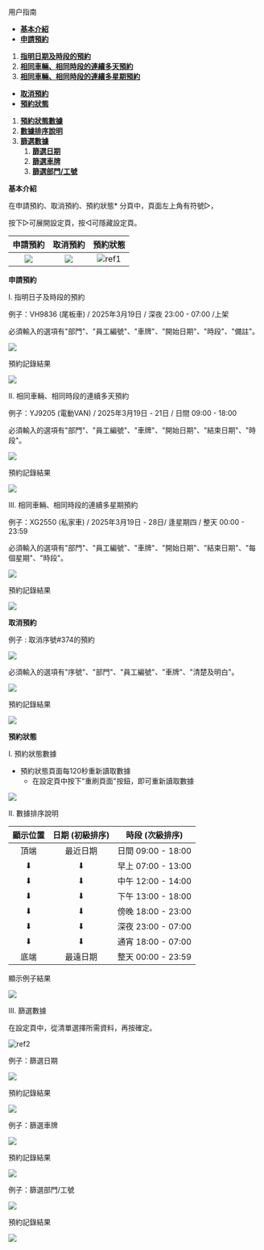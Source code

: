 ﻿用户指南

- [**基本介紹**](#基本介紹)
- [**申請預約**](#申請預約)
1. [**指明日期及時段的預約**](#指明日子及時段的預約)
1. [**相同車輛、相同時段的連續多天預約**](#相同車輛、相同時段的連續多天預約)
1. [**相同車輛、相同時段的連續多星期預約**](#相同車輛、相同時段的連續多星期預約)
- [**取消預約**](#取消預約)
- [**預約狀態**](#預約狀態)
1. [**預約狀態數據**](#預約狀態數據)
1. [**數據排序說明**](#數據排序說明)
1. [**篩選數據**](#篩選數據)
   1. [**篩選日期**](#篩選日期)
   1. [**篩選車牌**](#篩選車牌)
   1. [**篩選部門/工號**](#篩選篩選部門工號)

<a name="基本介紹"></a>**基本介紹**

在申請預約、取消預約、預約狀態* 分頁中，頁面左上角有符號▷，

按下▷可展開設定頁，按◁可隱藏設定頁。

|**申請預約**|**取消預約**|**預約狀態**|
| :-: | :-: | :-: |
|![](Aspose.Words.8cbcf164-09e0-4412-9a83-3d6ddd2ca82f.001.png)|![](Aspose.Words.8cbcf164-09e0-4412-9a83-3d6ddd2ca82f.002.png)|![ref1]|

<a name="申請預約"></a>**申請預約**

I.	<a name="指明日子及時段的預約"></a>指明日子及時段的預約

例子：VH9836 (尾板車) / 2025年3月19日 / 深夜 23:00 - 07:00 /上架

必須輸入的選項有"部門"、"員工編號"、"車牌"、"開始日期"、"時段"、"備註"。

![](Aspose.Words.8cbcf164-09e0-4412-9a83-3d6ddd2ca82f.004.jpeg)

預約記錄結果

![](Aspose.Words.8cbcf164-09e0-4412-9a83-3d6ddd2ca82f.005.png)

II.	<a name="相同車輛、相同時段的連續多天預約"></a>相同車輛、相同時段的連續多天預約

例子：YJ9205 (電動VAN) / 2025年3月19日 - 21日 / 日間 09:00 - 18:00

必須輸入的選項有"部門"、"員工編號"、"車牌"、"開始日期"、"結束日期"、"時段"。

![](Aspose.Words.8cbcf164-09e0-4412-9a83-3d6ddd2ca82f.006.jpeg)

預約記錄結果

![](Aspose.Words.8cbcf164-09e0-4412-9a83-3d6ddd2ca82f.007.png)

III.	<a name="相同車輛、相同時段的連續多星期預約"></a>相同車輛、相同時段的連續多星期預約

例子：XG2550 (私家車) / 2025年3月19日 - 28日/ 逢星期四 / 整天 00:00 - 23:59

必須輸入的選項有"部門"、"員工編號"、"車牌"、"開始日期"、"結束日期"、"每個星期"、"時段"。

![](Aspose.Words.8cbcf164-09e0-4412-9a83-3d6ddd2ca82f.008.jpeg)

預約記錄結果

![](Aspose.Words.8cbcf164-09e0-4412-9a83-3d6ddd2ca82f.009.png)

<a name="取消預約"></a>**取消預約**

例子 : 取消序號#374的預約

![](Aspose.Words.8cbcf164-09e0-4412-9a83-3d6ddd2ca82f.010.png)

必須輸入的選項有"序號"、"部門"、"員工編號"、"車牌"、"清楚及明白"。

![](Aspose.Words.8cbcf164-09e0-4412-9a83-3d6ddd2ca82f.011.jpeg)

預約記錄結果

![](Aspose.Words.8cbcf164-09e0-4412-9a83-3d6ddd2ca82f.012.png)

<a name="預約狀態"></a>**預約狀態**

I.	<a name="預約狀態數據"></a>預約狀態數據

- 預約狀態頁面每120秒重新讀取數據
  - 在設定頁中按下"重刷頁面"按鈕，即可重新讀取數據

![](Aspose.Words.8cbcf164-09e0-4412-9a83-3d6ddd2ca82f.013.png)

II.	<a name="數據排序說明"></a>數據排序說明

|**顯示位置**|**日期 (初級排序)**|**時段 (次級排序)**|
| :-: | :-: | :-: |
|頂端|最近日期|日間 09:00 - 18:00|
|⬇|⬇|早上 07:00 - 13:00|
|⬇|⬇|中午 12:00 - 14:00|
|⬇|⬇|下午 13:00 - 18:00|
|⬇|⬇|傍晚 18:00 - 23:00|
|⬇|⬇|深夜 23:00 - 07:00|
|⬇|⬇|通宵 18:00 - 07:00|
|底端|最遠日期|整天 00:00 - 23:59|

顯示例子結果

![](Aspose.Words.8cbcf164-09e0-4412-9a83-3d6ddd2ca82f.014.png)

III.	<a name="篩選數據"></a>篩選數據

在設定頁中，從清單選擇所需資料，再按確定。

![ref2]

例子：<a name="篩選日期"></a>篩選日期

![](Aspose.Words.8cbcf164-09e0-4412-9a83-3d6ddd2ca82f.016.png)

預約記錄結果

![](Aspose.Words.8cbcf164-09e0-4412-9a83-3d6ddd2ca82f.017.png)

例子：<a name="篩選車牌"></a>篩選車牌

![](Aspose.Words.8cbcf164-09e0-4412-9a83-3d6ddd2ca82f.018.png)

預約記錄結果

![](Aspose.Words.8cbcf164-09e0-4412-9a83-3d6ddd2ca82f.019.png)

例子：<a name="篩選篩選部門工號"></a>篩選部門/工號

![](Aspose.Words.8cbcf164-09e0-4412-9a83-3d6ddd2ca82f.020.png)

預約記錄結果

![](Aspose.Words.8cbcf164-09e0-4412-9a83-3d6ddd2ca82f.021.png)

[ref1]: Aspose.Words.8cbcf164-09e0-4412-9a83-3d6ddd2ca82f.003.png
[ref2]: Aspose.Words.8cbcf164-09e0-4412-9a83-3d6ddd2ca82f.015.png
